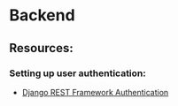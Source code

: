 # Backend

## Resources:

### Setting up user authentication:

- [Django REST Framework Authentication](https://testdriven.io/blog/django-rest-auth/)
